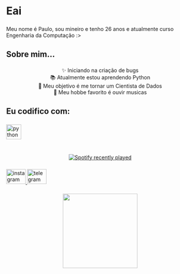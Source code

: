 <h1 align="left">Eai</h1>

###

<p align="left">Meu nome é Paulo, sou mineiro e tenho 26 anos e atualmente curso Engenharia da Computação :></p>

###

<h2 align="left">Sobre mim...</h2>

###

<p align="center">✨ Iniciando na criação de bugs<br>📚 Atualmente estou aprendendo Python<br>🎯 Meu objetivo é me tornar um Cientista de Dados<br>🎲 Meu hobbe favorito é ouvir musicas</p>

###

<h2 align="left">Eu codifico com:</h2>

###

<div align="left">
  <img src="https://cdn.jsdelivr.net/gh/devicons/devicon/icons/python/python-original.svg" height="40" alt="python logo"  />
</div>

###

<br clear="both">

<div align="center">
  <a href="https://open.spotify.com/user/graecus_">
    <img src="https://spotify-recently-played-readme.vercel.app/api?user=graecus_&count=5&unique=true" alt="Spotify recently played"  />
  </a>
</div>

###

<div align="left">
  <a href="https://www.instagram.com/afz_pqp/" target="_blank">
    <img src="https://raw.githubusercontent.com/maurodesouza/profile-readme-generator/master/src/assets/icons/social/instagram/default.svg" width="52" height="40" alt="instagram logo"  />
  </a>
  <a href="t.me/paulomelo0808" target="_blank">
    <img src="https://raw.githubusercontent.com/maurodesouza/profile-readme-generator/master/src/assets/icons/social/telegram/default.svg" width="52" height="40" alt="telegram logo"  />
  </a>
</div>

###

<div align="center">
  <img height="200" src="https://imgflip.com/i/932u16"  />
</div>

###
